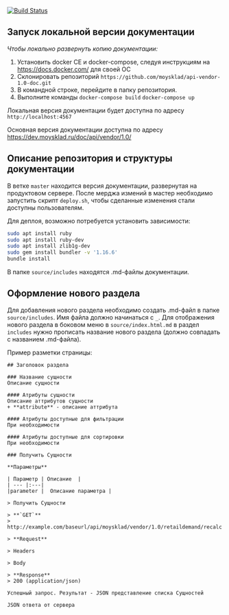 [![Build Status](https://travis-ci.org/moysklad/api-vendor-1.0-doc.svg?branch=master)](https://travis-ci.org/moysklad/api-vendor-1.0-doc)

Запуск локальной версии документации
------------

_Чтобы локально развернуть копию документации:_

1. Установить docker CE и docker-compose, следуя инструкциям на https://docs.docker.com/ для своей ОС
2. Склонировать репозиторий `https://github.com/moysklad/api-vendor-1.0-doc.git`
3. В командной строке, перейдите в папку репозитория.
4. Выполните команды `docker-compose build` `docker-compose up`

Локальная версия документации будет доступна по адресу `http://localhost:4567`

Основная версия документации доступна по адресу https://dev.moysklad.ru/doc/api/vendor/1.0/

## Описание репозитория и структуры документации

В ветке `master` находится версия документации, развернутая на продуктовом сервере. После мерджа измений в мастер необходимо запустить скрипт `deploy.sh`, чтобы сделанные изменения стали доступны пользователям.

Для деплоя, возможно потребуется установить зависимости:
```bash
sudo apt install ruby
sudo apt install ruby-dev
sudo apt install zlib1g-dev
sudo gem install bundler -v '1.16.6'
bundle install
```

В папке `source/includes` находятся .md-файлы документации.

## Оформление нового раздела

Для добавления нового раздела необходимо создать .md-файл в папке `source/includes`. Имя файла должно начинаться с `_`. Для отображения нового раздела в боковом меню в `source/index.html.md` в раздел `includes` нужно прописать название нового раздела (должно совпадать с названием .md-файла).

Пример разметки страницы:
```
## Заголовок раздела

### Название сущности
Описание сущности

#### Атрибуты сущности
Описание аттрибутов сущности
+ **attribute** - описание аттрибута

#### Атрибуты доступные для фильтрации
При необходимости

#### Атрибуты доступные для сортировки
При необходимости

### Получить Сущности

**Параметры**

| Параметр | Описание  |
| --- |:---|
|parameter |  Описание параметра |

> Получить Сущности

> **`GET`**
> http://example.com/baseurl/api/moysklad/vendor/1.0/retaildemand/recalc

> **Request**

> Headers

> Body

> **Response**
> 200 (application/json)

Успешный запрос. Результат - JSON представление списка Сущностей

JSON ответа от сервера

```
